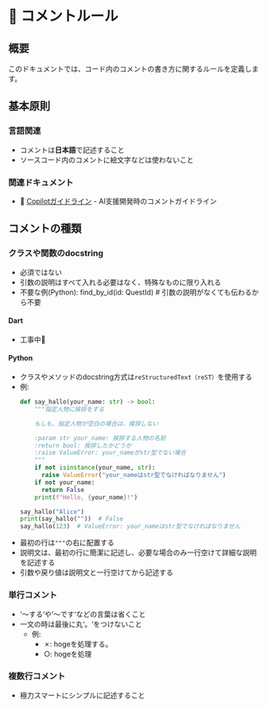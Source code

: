 # 💬 コメントルール

## 概要
このドキュメントでは、コード内のコメントの書き方に関するルールを定義します。

## 基本原則

### 言語関連
- コメントは**日本語**で記述すること
- ソースコード内のコメントに絵文字などは使わないこと

### 関連ドキュメント
- 🤖 [Copilotガイドライン](../copilot-guidelines.md) - AI支援開発時のコメントガイドライン

## コメントの種類
### クラスや関数のdocstring
- 必須ではない
- 引数の説明はすべて入れる必要はなく、特殊なものに限り入れる
- 不要な例(Python): find_by_id(id: QuestId)  # 引数の説明がなくても伝わるから不要

#### Dart
- 工事中🚧

#### Python
- クラスやメソッドのdocstring方式は`reStructuredText（reST）`を使用する
- 例:  
  ```python
  def say_hallo(your_name: str) -> bool:
      """指定人物に挨拶をする

      もしも、指定人物が空白の場合は、挨拶しない

      :param str your_name: 挨拶する人物の名前
      :return bool: 挨拶したかどうか
      :raise ValueError: your_nameがstr型でない場合
      """
      if not isinstance(your_name, str):
        raise ValueError("your_nameはstr型でなければなりません")
      if not your_name:
        return False
      print(f"Hello, {your_name}!")

  say_hallo("Alice")
  print(say_hallo(""))  # False
  say_hallo(123)  # ValueError: your_nameはstr型でなければなりません
  ```
- 最初の行は`"""`の右に配置する
- 説明文は、最初の行に簡潔に記述し、必要な場合のみ一行空けて詳細な説明を記述する
- 引数や戻り値は説明文と一行空けてから記述する

### 単行コメント
- ‘〜する‘や‘〜です‘などの言葉は省くこと
- 一文の時は最後に丸‘。‘をつけないこと
	- 例: 
		- ✗: hogeを処理する。
		- ○: hogeを処理

### 複数行コメント
- 極力スマートにシンプルに記述すること
